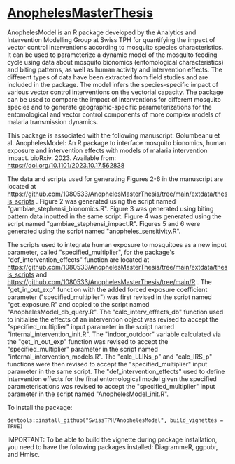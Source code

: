# [AnophelesMasterThesis](https://github.com/1080533/AnophelesMasterThesis) 
AnophelesModel is an R package developed by the Analytics and Intervention Modelling Group at Swiss TPH for quantifying the impact of vector control interventions according to mosquito species characteristics. It can be used to parameterize a dynamic model of the mosquito feeding cycle using data about mosquito bionomics (entomological characteristics) and biting patterns, as well as human activity and intervention effects. The different types of data have been extracted from field studies and are included in the package. The model infers the species-specific impact of various vector control interventions on the vectorial capacity. The package can be used to compare the impact of interventions for different mosquito species and to generate geographic-specific parameterizations for the entomological and vector control components of more complex models of malaria transmission dynamics.

This package is associated with the following manuscript:
Golumbeanu et al. AnophelesModel: An R package to interface mosquito bionomics, human exposure and intervention effects with models of malaria intervention impact. bioRxiv. 2023. Available from: https://doi.org/10.1101/2023.10.17.562838

The data and scripts used for generating Figures 2-6 in the manuscript are located at https://github.com/1080533/AnophelesMasterThesis/tree/main/extdata/thesis_scripts .
Figure 2 was generated using the script named "gambiae_stephensi_bionomics.R". Figure 3 was generated using biting pattern data inputted in the same script.
Figure 4 was generated using the script named "gambiae_stephensi_impact.R".
Figures 5 and 6 were generated using the script named "anopheles_sensitivity.R".

The scripts used to integrate human exposure to mosquitoes as a new input parameter, called "specified_multiplier", for the package's "def_intervention_effects" function are located at https://github.com/1080533/AnophelesMasterThesis/tree/main/extdata/thesis_scripts and https://github.com/1080533/AnophelesMasterThesis/tree/main/R .
The "get_in_out_exp" function with the added forced exposure coefficient parameter ("specified_multiplier") was first revised in the script named "get_exposure.R" and copied to the script named "AnophelesModel_db_query.R".
The "calc_interv_effects_db" function used to initialise the effects of an intervention object was revised to accept the "specified_multiplier" input parameter in the script named "internal_intervention_init.R".
The "indoor_outdoor" variable calculated via the "get_in_out_exp" function was revised to accept the "specified_multiplier" parameter in the script named "internal_intervention_models.R". The "calc_LLINs_p" and "calc_IRS_p" functions were then revised to accept the "specified_multiplier" input parameter in the same script.
The "def_intervention_effects" used to define intervention effects for the final entomological model given the specified parameterisations was revised to accept the "specified_multiplier" input parameter in the script named "AnophelesModel_init.R".

To install the package:
```{r}
devtools::install_github("SwissTPH/AnophelesModel", build_vignettes = TRUE)
```
IMPORTANT: To be able to build the vignette during package installation, you need to have the following packages installed: DiagrammeR, ggpubr, and Hmisc.
